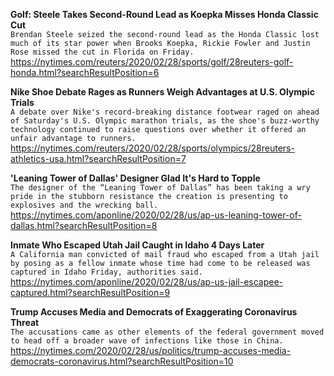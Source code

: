 **Golf: Steele Takes Second-Round Lead as Koepka Misses Honda Classic Cut**\
`Brendan Steele seized the second-round lead as the Honda Classic lost much of its star power when Brooks Koepka, Rickie Fowler and Justin Rose missed the cut in Florida on Friday.`\
https://nytimes.com/reuters/2020/02/28/sports/golf/28reuters-golf-honda.html?searchResultPosition=6

**Nike Shoe Debate Rages as Runners Weigh Advantages at U.S. Olympic Trials**\
`A debate over Nike's record-breaking distance footwear raged on ahead of Saturday's U.S. Olympic marathon trials, as the shoe's buzz-worthy technology continued to raise questions over whether it offered an unfair advantage to runners.   `\
https://nytimes.com/reuters/2020/02/28/sports/olympics/28reuters-athletics-usa.html?searchResultPosition=7

**'Leaning Tower of Dallas' Designer Glad It's Hard to Topple**\
`The designer of the “Leaning Tower of Dallas” has been taking a wry pride in the stubborn resistance the creation is presenting to explosives and the wrecking ball.`\
https://nytimes.com/aponline/2020/02/28/us/ap-us-leaning-tower-of-dallas.html?searchResultPosition=8

**Inmate Who Escaped Utah Jail Caught in Idaho 4 Days Later**\
`A California man convicted of mail fraud who escaped from a Utah jail by posing as a fellow inmate whose time had come to be released was captured in Idaho Friday, authorities said. `\
https://nytimes.com/aponline/2020/02/28/us/ap-us-jail-escapee-captured.html?searchResultPosition=9

**Trump Accuses Media and Democrats of Exaggerating Coronavirus Threat**\
`The accusations came as other elements of the federal government moved to head off a broader wave of infections like those in China.`\
https://nytimes.com/2020/02/28/us/politics/trump-accuses-media-democrats-coronavirus.html?searchResultPosition=10

